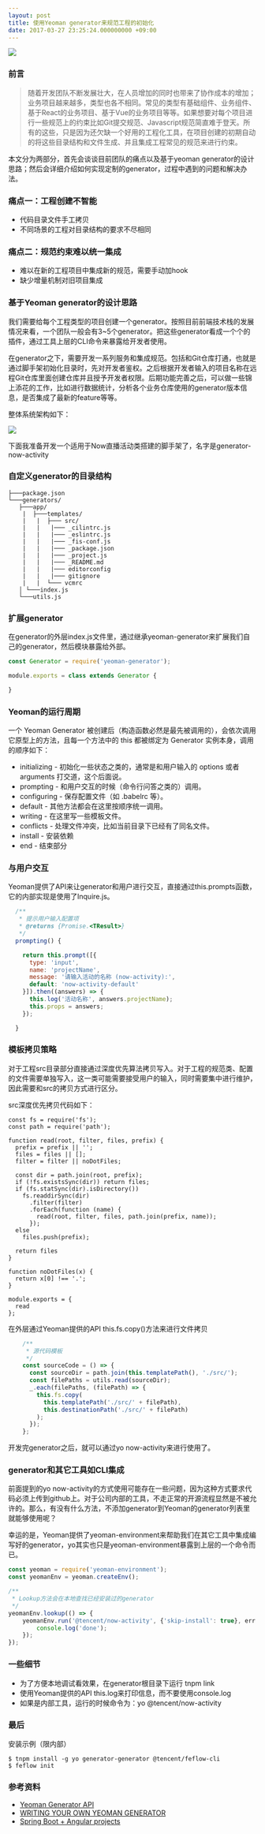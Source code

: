 ```yaml
---
layout: post
title: 使用Yeoman generator来规范工程的初始化
date: 2017-03-27 23:25:24.000000000 +09:00
---
```



![](http://7tszky.com1.z0.glb.clouddn.com/FtM6zxr8gWVy1LQKD1e3lxkBAumx)

### 前言
> 随着开发团队不断发展壮大，在人员增加的同时也带来了协作成本的增加；业务项目越来越多，类型也各不相同。常见的类型有基础组件、业务组件、基于React的业务项目、基于Vue的业务项目等等。如果想要对每个项目进行一些规范上的约束比如Git提交规范、Javascript规范简直难于登天。所有的这些，只是因为还欠缺一个好用的工程化工具，在项目创建的初期自动的将这些目录结构和文件生成、并且集成工程常见的规范来进行约束。

本文分为两部分，首先会谈谈目前团队的痛点以及基于yeoman generator的设计思路；然后会详细介绍如何实现定制的generator，过程中遇到的问题和解决办法。

### 痛点一：工程创建不智能
* 代码目录文件手工拷贝
* 不同场景的工程对目录结构的要求不尽相同

### 痛点二：规范约束难以统一集成
* 难以在新的工程项目中集成新的规范，需要手动加hook
* 缺少增量机制对旧项目集成

### 基于Yeoman generator的设计思路
我们需要给每个工程类型的项目创建一个generator。按照目前前端技术栈的发展情况来看，一个团队一般会有3~5个generator。把这些generator看成一个个的插件，通过工具上层的CLI命令来暴露给开发者使用。

在generator之下，需要开发一系列服务和集成规范。包括和Git仓库打通，也就是通过脚手架初始化目录时，先对开发者鉴权。之后根据开发者输入的项目名称在远程Git仓库里面创建仓库并且授予开发者权限。后期功能完善之后，可以做一些锦上添花的工作，比如进行数据统计，分析各个业务仓库使用的generator版本信息，是否集成了最新的feature等等。

整体系统架构如下：


![](http://7tszky.com1.z0.glb.clouddn.com/FiwG7VvpYL3Tleaii9Q9dowGNJXv)

下面我准备开发一个适用于Now直播活动类搭建的脚手架了，名字是generator-now-activity

### 自定义generator的目录结构
```shell
├───package.json
└───generators/
   ├───app/
    |  ├───templates/
    |   |  ├─── src/
    |   |   |─── _cilintrc.js
    |   |   |─── _eslintrc.js
    |   |   |─── _fis-conf.js
    |   |   |─── _package.json
    |   |   |─── _project.js
    |   |   |─── _README.md
    |   |   |─── editorconfig
    |   |   |─── gitignore
    |   |  └─── vcmrc
   │ └───index.js
   └───utils.js   
```

### 扩展generator
在generator的外层index.js文件里，通过继承yeoman-generator来扩展我们自己的generator，然后模块暴露给外部。
```javascript
const Generator = require('yeoman-generator');

module.exports = class extends Generator {

}

```

### Yeoman的运行周期
一个 Yeoman Generator 被创建后（构造函数必然是最先被调用的），会依次调用它原型上的方法，且每一个方法中的 this 都被绑定为 Generator 实例本身，调用的顺序如下：

* initializing - 初始化一些状态之类的，通常是和用户输入的 options 或者 arguments 打交道，这个后面说。
* prompting - 和用户交互的时候（命令行问答之类的）调用。
* configuring - 保存配置文件（如 .babelrc 等）。
* default - 其他方法都会在这里按顺序统一调用。
* writing - 在这里写一些模板文件。
* conflicts - 处理文件冲突，比如当前目录下已经有了同名文件。
* install - 安装依赖
* end - 结束部分

### 与用户交互
Yeoman提供了API来让generator和用户进行交互，直接通过this.prompts函数，它的内部实现是使用了Inquire.js。
```javascript
  /**
   * 提示用户输入配置项
   * @returns {Promise.<TResult>}
   */
  prompting() {

    return this.prompt([{
      type: 'input',
      name: 'projectName',
      message: '请输入活动的名称 (now-activity):',
      default: 'now-activity-default'
    }]).then((answers) => {
      this.log('活动名称', answers.projectName);
      this.props = answers;
    });

  }
```

### 模板拷贝策略
对于工程src目录部分直接通过深度优先算法拷贝写入。对于工程的规范类、配置的文件需要单独写入，这一类可能需要接受用户的输入，同时需要集中进行维护，因此需要和src的拷贝方式进行区分。

src深度优先拷贝代码如下：
```
const fs = require('fs');
const path = require('path');

function read(root, filter, files, prefix) {
  prefix = prefix || '';
  files = files || [];
  filter = filter || noDotFiles;

  const dir = path.join(root, prefix);
  if (!fs.existsSync(dir)) return files;
  if (fs.statSync(dir).isDirectory())
    fs.readdirSync(dir)
      .filter(filter)
      .forEach(function (name) {
        read(root, filter, files, path.join(prefix, name));
      });
  else
    files.push(prefix);

  return files
}

function noDotFiles(x) {
  return x[0] !== '.';
}

module.exports = {
  read
};
```

在外层通过Yeoman提供的API this.fs.copy()方法来进行文件拷贝
``` javascript
    /**
     * 源代码模板
     */
    const sourceCode = () => {
      const sourceDir = path.join(this.templatePath(), './src/');
      const filePaths = utils.read(sourceDir);
      _.each(filePaths, (filePath) => {
        this.fs.copy(
          this.templatePath('./src/' + filePath),
          this.destinationPath('./src/' + filePath)
        );
      });
    };
```

开发完generator之后，就可以通过yo now-activity来进行使用了。

### generator和其它工具如CLI集成
前面提到的yo now-activity的方式使用可能存在一些问题，因为这种方式要求代码必须上传到github上。对于公司内部的工具，不走正常的开源流程显然是不被允许的。那么，有没有什么方法，不添加generator到Yeoman的generator列表里就能够使用呢？

幸运的是，Yeoman提供了yeoman-environment来帮助我们在其它工具中集成编写好的generator，yo其实也只是yeoman-environment暴露到上层的一个命令而已。

``` javascript
const yeoman = require('yeoman-environment');
const yeomanEnv = yeoman.createEnv();

/**
 * Lookup方法会在本地查找已经安装过的generator
 */
yeomanEnv.lookup(() => {
    yeomanEnv.run('@tencent/now-activity', {'skip-install': true}, err => {
        console.log('done');
    });
});
```

### 一些细节
* 为了方便本地调试看效果，在generator根目录下运行 tnpm  link
* 使用Yeoman提供的API this.log来打印信息，而不要使用console.log
* 如果是内部工具，运行的时候命令为：yo @tencent/now-activity


### 最后
安装示例（限内部）
```shell
$ tnpm install -g yo generator-generator @tencent/feflow-cli
$ feflow init
```

### 参考资料
* [Yeoman Generator API](http://yeoman.io/generator/Base.html)
* [WRITING YOUR OWN YEOMAN GENERATOR](http://yeoman.io/authoring/index.html)
* [Spring Boot + Angular projects](https://github.com/jhipster/generator-jhipster)
